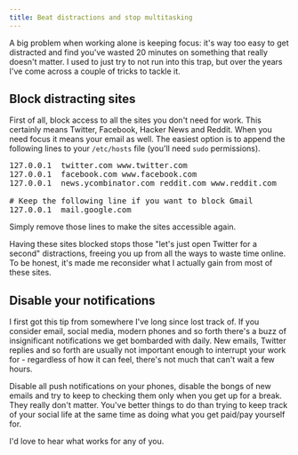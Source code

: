 ```yaml
---
title: Beat distractions and stop multitasking
---
```

A big problem when working alone is keeping focus: it's way too easy to get distracted and find you've wasted 20 minutes on something that really doesn't matter. I used to just try to not run into this trap, but over the years I've come across a couple of tricks to tackle it.
<!--more-->

## Block distracting sites

First of all, block access to all the sites you don't need for work. This certainly means Twitter, Facebook, Hacker News and Reddit. When you need focus it means your email as well. The easiest option is to append the following lines to your `/etc/hosts` file (you'll need `sudo` permissions).

<pre>127.0.0.1  twitter.com www.twitter.com
127.0.0.1  facebook.com www.facebook.com
127.0.0.1  news.ycombinator.com reddit.com www.reddit.com

# Keep the following line if you want to block Gmail
127.0.0.1  mail.google.com</pre>

Simply remove those lines to make the sites accessible again.

Having these sites blocked stops those "let's just open Twitter for a second" distractions, freeing you up from all the ways to waste time online. To be honest, it's made me reconsider what I actually gain from most of these sites.

## Disable your notifications

I first got this tip from somewhere I've long since lost track of. If you consider email, social media, modern phones and so forth there's a buzz of insignificant notifications we get bombarded with daily. New emails, Twitter replies and so forth are usually not important enough to interrupt your work for - regardless of how it can feel, there's not much that can't wait a few hours.

Disable all push notifications on your phones, disable the bongs of new emails and try to keep to checking them only when you get up for a break. They really don't matter. You've better things to do than trying to keep track of your social life at the same time as doing what you get paid/pay yourself for.

I'd love to hear what works for any of you.
